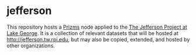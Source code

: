 jefferson
=========

This repository hosts a [Prizms](https://github.com/timrdf/prizms/wiki) node applied to the [The Jefferson Project at Lake George](http://www.youtube.com/watch?v=uARKFSw4ofc). It is a collection of relevant datasets that will be hosted at http://jefferson.tw.rpi.edu, but may also be copied, extended, and hosted by other organizations.
